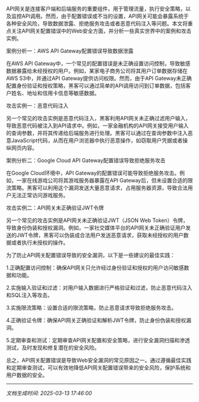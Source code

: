 API网关是连接客户端和后端服务的重要组件，用于管理流量，执行安全策略，以及监控API调用。然而，由于配置错误或不当的设置，API网关可能会暴露系统于各种安全风险，导致数据泄露、拒绝服务攻击或者恶意代码注入等问题。本文将重点关注API网关配置错误中的Web安全方面，并分析一些真实世界中的案例和攻击实例。

案例分析一：AWS API Gateway配置错误导致数据泄露

在AWS API Gateway中，一个常见的配置错误是未正确设置访问控制，导致敏感数据暴露给未经授权的用户。例如，某家电子商务公司将其用户订单数据存储在AWS S3中，并通过API Gateway提供访问权限。然而，由于API Gateway未正确配置身份验证和授权策略，黑客可以通过简单的API调用访问到订单数据，包括客户姓名、地址和信用卡信息等敏感数据。

攻击实例一：恶意代码注入

另一个常见的攻击实例是恶意代码注入，黑客利用API网关未正确过滤用户输入，导致恶意代码被注入到API请求中。例如，一家金融机构的API网关接受用户输入的查询参数，并将其传递给后端服务进行处理。黑客可以通过在查询参数中注入恶意JavaScript代码，从而在用户浏览器中执行恶意操作，如窃取用户凭据或者操纵网页内容。

案例分析二：Google Cloud API Gateway配置错误导致拒绝服务攻击

在Google Cloud环境中，API Gateway的配置错误可能导致拒绝服务攻击。例如，一家在线游戏公司将其游戏服务器暴露在API Gateway后，但未设置合适的限流策略。黑客可以利用这个漏洞发送大量恶意请求，占用服务器资源，导致合法用户无法正常访问游戏服务。

攻击实例二：API网关未正确验证JWT令牌

另一个常见的攻击实例是API网关未正确验证JWT（JSON Web Token）令牌，导致身份伪装和授权漏洞。例如，一家社交媒体平台的API网关未正确验证用户发送的JWT令牌，黑客可以伪装成合法用户发送恶意请求，获取未经授权的用户数据或者执行未授权的操作。

为了防止API网关配置错误导致的安全漏洞，以下是一些建议的最佳实践：

1.正确配置访问控制：确保API网关只允许经过身份验证和授权的用户访问敏感数据和功能。

2.实施输入验证和过滤：对用户输入数据进行严格验证和过滤，防止恶意代码注入和SQL注入等攻击。

3.实施限流策略：设置合适的限流策略，防止恶意请求导致拒绝服务攻击。

4.正确验证令牌：确保API网关正确验证和解析JWT令牌，防止身份伪装和授权漏洞。

5.定期审查和测试：定期审查API网关配置和安全策略，进行安全漏洞扫描和渗透测试，及时发现和修复潜在的安全风险。

总之，API网关配置错误是导致Web安全漏洞的常见原因之一。通过遵循最佳实践和定期审查测试，可以有效地降低API网关配置错误带来的安全风险，保护系统和用户数据的安全。

---

*文档生成时间: 2025-03-13 17:46:00*












